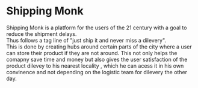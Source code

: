 # Shipping Monk 

Shipping Monk is a platform for the users of the 21 century with a goal to reduce the shipment delays.<br> Thus follows a tag line of "just ship it and never miss a dilevery".
<br>This is done by creating hubs around certain parts of the city where a user can store their product if they are not around. This not only helps the comapny save time and money but also gives the user satisfaction of the product dilevey to his nearest locality , which he can acess it in his own convinence and not depending on the logistic team for dilevery the other day.





